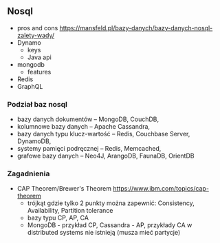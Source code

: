 ## Nosql
- pros and cons https://mansfeld.pl/bazy-danych/bazy-danych-nosql-zalety-wady/
- Dynamo 
  - keys
  - Java api
- mongodb
  - features
- Redis
- GraphQL

### Podział baz nosql
- bazy danych dokumentów – MongoDB, CouchDB,
- kolumnowe bazy danych – Apache Cassandra,
- bazy danych typu klucz-wartość – Redis, Couchbase Server, DynamoDB,
- systemy pamięci podręcznej – Redis, Memcached,
- grafowe bazy danych – Neo4J, ArangoDB, FaunaDB, OrientDB

### Zagadnienia

- CAP Theorem/Brewer's Theorem  https://www.ibm.com/topics/cap-theorem
  - trójkąt gdzie tylko 2 punkty można zapewnić: Consistency, Availability, Partition tolerance
  - bazy typu CP, AP, CA
  - MongoDB - przykład CP, Cassandra - AP, przykłady CA w distributed systems nie istnieją (musza mieć partycje)


